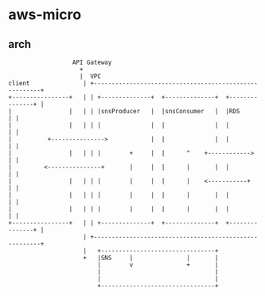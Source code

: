# aws-micro

## arch

                      API Gateway
                        +
                        |  VPC
    client               | +-------------------------------------------------------+
    +----------------+   | | +--------------+  +--------------+  +---------------+ |
    |                |   | | |snsProducer   |  |snsConsumer   |  |RDS            | |
    |                |   | | |              |  |              |  |               | |
    |          +--------------->            |  |              |  |               | |
    |                |   | | |        +     |  |      ^    +------------>        | |
    |         <---------------+       |     |  |      |       |  |               | |
    |                |   | | |        |     |  |      |    <-----------+         | |
    |                |   | | |        |     |  |      |       |  |               | |
    |                |   | | |        |     |  |      |       |  |               | |
    +----------------+   | | +--------------+  +--------------+  +---------------+ |
                         | +-------------------------------------------------------+
                         |   +--------------------------------+
                         +   |SNS     |               |       |
                             |        v               +       |
                             |                                |
                             |                                |
                             +--------------------------------+
